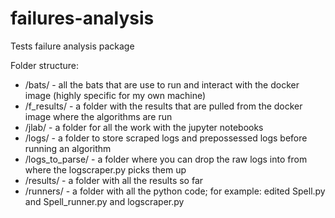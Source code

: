 # failures-analysis
Tests failure analysis package

Folder structure:
- /bats/  - all the bats that are use to run and interact with the docker image (highly specific for my own machine)
- /f_results/  - a folder with the results that are pulled from the docker image where the algorithms are run
- /jlab/ - a folder for all the work with the jupyter notebooks 
- /logs/ -  a folder to store scraped logs and prepossessed logs before running an algorithm 
- /logs_to_parse/ - a folder where you can drop the raw logs into from where the logscraper.py picks them up
- /results/ - a folder with all the results so far
- /runners/ - a folder with all the python code; for example: edited Spell.py and Spell_runner.py and logscraper.py
